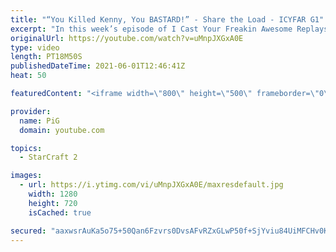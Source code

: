 ```yaml
---
title: "“You Killed Kenny, You BASTARD!” - Share the Load - ICYFAR G1"
excerpt: "In this week’s episode of I Cast Your Freakin Awesome Replays (ICYFAR) players sent in their replays where they used as many drops as possible.  No current challenge until PiG returns.   Like the content? Then consider to leave a thumbs up and subscribe! ;) If you wish to support me please consider supporting"
originalUrl: https://youtube.com/watch?v=uMnpJXGxA0E
type: video
length: PT18M50S
publishedDateTime: 2021-06-01T12:46:41Z
heat: 50

featuredContent: "<iframe width=\"800\" height=\"500\" frameborder=\"0\" src=\"https://www.youtube.com/embed/uMnpJXGxA0E\" allow=\"accelerometer; autoplay; encrypted-media; gyroscope; picture-in-picture\" allowfullscreen></iframe>"

provider:
  name: PiG
  domain: youtube.com

topics:
  - StarCraft 2

images:
  - url: https://i.ytimg.com/vi/uMnpJXGxA0E/maxresdefault.jpg
    width: 1280
    height: 720
    isCached: true

secured: "aaxwsrAuKa5o75+50Qan6Fzvrs0DvsAFvRZxGLwP50f+SjYviu84UiMFCHv0Ksu4qCT1eL6Rf7QyohfoeLT8RYuTQf4nXS1FPjpRH+Kc2cnT0N+hesNxgZRQRAMYxolURAl+2/dKew79sxqNKlsQrLt5+DO5lL52OGX71KpShFHqtYh/ovRGiB7da6H8AAHojcdFFoiaFpxnnOP88pzUCpnHNDw+P1TJTuPSQ8FDMzIrFohYU1KewDLTmPSkh/gWPcQpaEpepSiTD6VyugkWREfMqPNroj269hAiZYtOJy0Gk3OI/TfSzfmbTjywnE+0Xmyn63vQHrCSMFra8sUOVgVH/ZtRJiCdPoiRdk2zS0h0zxFA4ISkNjCe2b11oUhlxuppn/J/YUwkzEpMD4Dx2hT9mBGDUNIWEAxMvb+5+d4=;IsficUuRkUwXJ0Tj03EZqw=="
---
```


